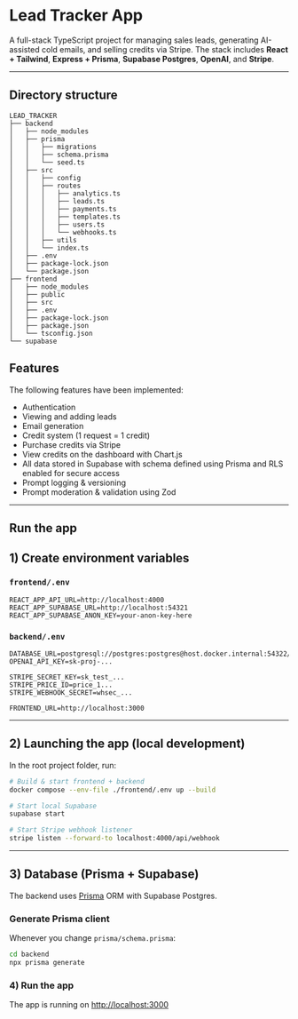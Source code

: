 # Lead Tracker App

A full-stack TypeScript project for managing sales leads, generating AI-assisted cold emails, and selling credits via Stripe. The stack includes **React + Tailwind**, **Express + Prisma**, **Supabase Postgres**, **OpenAI**, and **Stripe**.

---

## Directory structure

```
LEAD_TRACKER
├── backend
│   ├── node_modules
│   ├── prisma
│   │   ├── migrations
│   │   ├── schema.prisma
│   │   └── seed.ts
│   ├── src
│   │   ├── config
│   │   ├── routes
│   │   │   ├── analytics.ts
│   │   │   ├── leads.ts
│   │   │   ├── payments.ts
│   │   │   ├── templates.ts
│   │   │   ├── users.ts
│   │   │   └── webhooks.ts
│   │   ├── utils
│   │   └── index.ts
│   ├── .env
│   ├── package-lock.json
│   └── package.json
├── frontend
│   ├── node_modules
│   ├── public
│   ├── src
│   ├── .env
│   ├── package-lock.json
│   ├── package.json
│   └── tsconfig.json
└── supabase
```

## Features
The following features have been implemented:
- Authentication
- Viewing and adding leads
- Email generation
- Credit system (1 request = 1 credit)
- Purchase credits via Stripe
- View credits on the dashboard with Chart.js
- All data stored in Supabase with schema defined using Prisma and RLS enabled for secure access
- Prompt logging & versioning
- Prompt moderation & validation using Zod

---

## Run the app

## 1) Create environment variables

### `frontend/.env`

```env
REACT_APP_API_URL=http://localhost:4000
REACT_APP_SUPABASE_URL=http://localhost:54321
REACT_APP_SUPABASE_ANON_KEY=your-anon-key-here
```

### `backend/.env`

```env
DATABASE_URL=postgresql://postgres:postgres@host.docker.internal:54322/postgres
OPENAI_API_KEY=sk-proj-...

STRIPE_SECRET_KEY=sk_test_...
STRIPE_PRICE_ID=price_1...
STRIPE_WEBHOOK_SECRET=whsec_...

FRONTEND_URL=http://localhost:3000
```

---

## 2) Launching the app (local development)

In the root project folder, run:

```bash
# Build & start frontend + backend
docker compose --env-file ./frontend/.env up --build

# Start local Supabase
supabase start

# Start Stripe webhook listener
stripe listen --forward-to localhost:4000/api/webhook
```

---

## 3) Database (Prisma + Supabase)

The backend uses [Prisma](https://www.prisma.io/) ORM with Supabase Postgres.

### Generate Prisma client

Whenever you change `prisma/schema.prisma`:

```bash
cd backend
npx prisma generate
```

### 4) Run the app
The app is running on [http://localhost:3000](http://localhost:3000)
